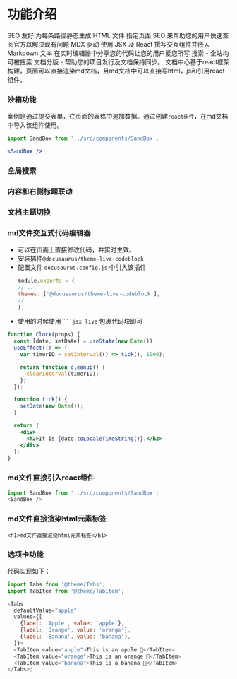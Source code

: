 <!-- ---
sidebar_position: 1
--- -->
# 功能介绍
SEO 友好 为每条路径静态生成 HTML 文件 指定页面 SEO 来帮助您的用户快速查阅官方以解决现有问题
MDX 驱动
使用 JSX 及 React 撰写交互组件并嵌入 Markdown 文本
在实时编辑器中分享您的代码让您的用户爱您所写
搜索 - 全站均可被搜索
文档分版 - 帮助您的项目发行及文档保持同步。
文档中心基于react框架构建，页面可以直接渲染md文档，且md文档中可以直接写html，js和引用react组件，

### 沙箱功能

案例是通过提交表单，往页面的表格中追加数据。通过创建`react组件`，在md文档中导入该组件使用。

```jsx title="/src/components/SandBox.js"
import SandBox from '../src/components/SandBox';

<SandBox />
```
### 全局搜索

### 内容和右侧标题联动

### 文档主题切换

### md文件交互式代码编辑器
* 可以在页面上直接修改代码，并实时生效。
* 安装插件`@docusaurus/theme-live-codeblock`
* 配置文件 `docusaurus.config.js` 中引入该插件
  ```js
  module.exports = {
  // ...
  themes: ['@docusaurus/theme-live-codeblock'],
  // ...
  };
  ```
* 使用的时候使用 ` ```jsx live ` 包裹代码块即可

```jsx live
function Clock(props) {
  const [date, setDate] = useState(new Date());
  useEffect(() => {
    var timerID = setInterval(() => tick(), 1000);

    return function cleanup() {
      clearInterval(timerID);
    };
  });

  function tick() {
    setDate(new Date());
  }

  return (
    <div>
      <h2>It is {date.toLocaleTimeString()}.</h2>
    </div>
  );
}
```

### md文件直接引入react组件
```js
import SandBox from '../src/components/SandBox';
<SandBox />
```
### md文件直接渲染html元素标签
```
<h1>md文件直接渲染html元素标签</h1>
```

### 选项卡功能
代码实现如下：
```js
import Tabs from '@theme/Tabs';
import TabItem from '@theme/TabItem';

<Tabs
  defaultValue="apple"
  values={[
    {label: 'Apple', value: 'apple'},
    {label: 'Orange', value: 'orange'},
    {label: 'Banana', value: 'banana'},
  ]}>
  <TabItem value="apple">This is an apple 🍎</TabItem>
  <TabItem value="orange">This is an orange 🍊</TabItem>
  <TabItem value="banana">This is a banana 🍌</TabItem>
</Tabs>;
```
